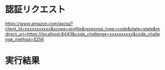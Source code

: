 # 認証リクエスト
https://www.amazon.com/ap/oa?client_id=xxxxxxxxxxx&scope=profile&response_type=code&state=state&redirect_uri=https://localhost:8443&code_challenge=xxxxxxxxxx&code_challenge_method=S256

# 実行結果